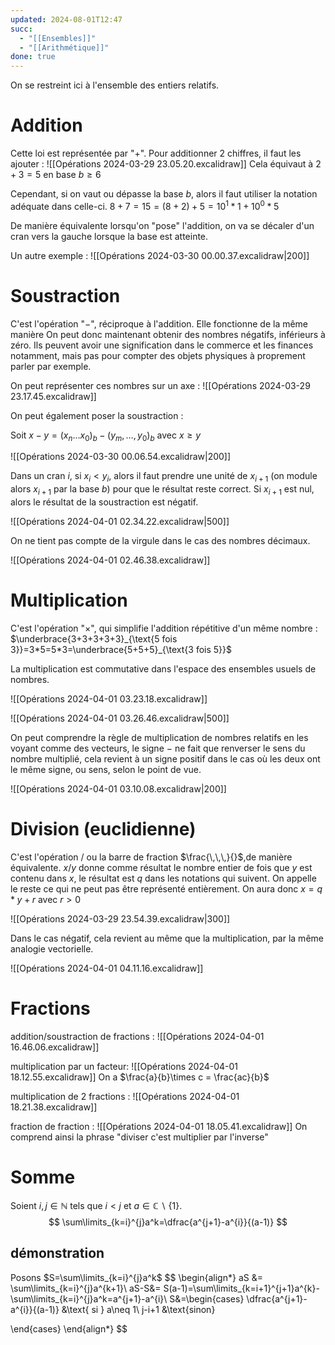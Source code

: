 ```yaml
---
updated: 2024-08-01T12:47
succ:
  - "[[Ensembles]]"
  - "[[Arithmétique]]"
done: true
---
```


On se restreint ici à l'ensemble des entiers relatifs.
# Addition
Cette loi est représentée par "$+$". Pour additionner $2$ chiffres, il faut les ajouter :
![[Opérations 2024-03-29 23.05.20.excalidraw]]
Cela équivaut à $2+3=5$ en base $b \geq 6$

Cependant, si on vaut ou dépasse la base $b$, alors il faut utiliser la notation adéquate dans celle-ci.
$8+7=15=(8+2)+5=10^1*1+10^0*5$

De manière équivalente lorsqu'on "pose" l'addition, on va se décaler d'un cran vers la gauche lorsque la base est atteinte.

Un autre exemple :
![[Opérations 2024-03-30 00.00.37.excalidraw|200]]

# Soustraction
C'est l'opération "$-$", réciproque à l'addition. Elle fonctionne de la même manière
On peut donc maintenant obtenir des nombres négatifs, inférieurs à zéro.
Ils peuvent avoir une signification dans le commerce et les finances notamment, mais pas pour compter des objets physiques à proprement parler par exemple.

On peut représenter ces nombres sur un axe :
![[Opérations 2024-03-29 23.17.45.excalidraw]]

On peut également poser la soustraction :

Soit $x-y=(x_n\dots x_0)_b - (y_m,\dots, y_0)_b$ avec $x \geq y$

![[Opérations 2024-03-30 00.06.54.excalidraw|200]]

Dans un cran $i$, si $x_i < y_i$, alors il faut prendre une unité de $x_{i+1}$ (on module alors $x_{i+1}$ par la base $b$) pour que le résultat reste correct. Si $x_{i+1}$ est nul, alors le résultat de la soustraction est négatif.

![[Opérations 2024-04-01 02.34.22.excalidraw|500]]

On ne tient pas compte de la virgule dans le cas des nombres décimaux.

![[Opérations 2024-04-01 02.46.38.excalidraw]]
# Multiplication
C'est l'opération "$\times$", qui simplifie l'addition répétitive d'un même nombre :
$\underbrace{3+3+3+3+3}_{\text{5 fois 3}}=3*5=5*3=\underbrace{5+5+5}_{\text{3 fois 5}}$

La multiplication est commutative dans l'espace des ensembles usuels de nombres.

![[Opérations 2024-04-01 03.23.18.excalidraw]]

![[Opérations 2024-04-01 03.26.46.excalidraw|500]]

On peut comprendre la règle de multiplication de nombres relatifs en les voyant comme des vecteurs, le signe $-$ ne fait que renverser le sens du nombre multiplié, cela revient à un signe positif dans le cas où les deux ont le même signe, ou sens, selon le point de vue.

![[Opérations 2024-04-01 03.10.08.excalidraw|200]]
# Division (euclidienne)
C'est l'opération $/$ ou la barre de fraction $\frac{\,\,\,}{}$,de manière équivalente.
$x/y$ donne comme résultat le nombre entier de fois que $y$ est contenu dans $x$, le résultat est $q$ dans les notations qui suivent.
On appelle le reste ce qui ne peut pas être représenté entièrement.
On aura donc $x=q*y+r$ avec $r>0$

![[Opérations 2024-03-29 23.54.39.excalidraw|300]]

Dans le cas négatif, cela revient au même que la multiplication, par la même analogie vectorielle.

![[Opérations 2024-04-01 04.11.16.excalidraw]]

# Fractions
addition/soustraction de fractions :
![[Opérations 2024-04-01 16.46.06.excalidraw]]

multiplication par un facteur:
![[Opérations 2024-04-01 18.12.55.excalidraw]]
On a $\frac{a}{b}\times c = \frac{ac}{b}$

multiplication de 2 fractions :
![[Opérations 2024-04-01 18.21.38.excalidraw]]

fraction de fraction :
![[Opérations 2024-04-01 18.05.41.excalidraw]]
On comprend ainsi la phrase "diviser c'est multiplier par l'inverse"

# Somme
Soient $i,j\in \mathbb{N}$ tels que $i<j$ et $a\in \mathbb{C}\backslash\{1\}$.
$$
\sum\limits_{k=i}^{j}a^k=\dfrac{a^{j+1}-a^{i}}{(a-1)}
$$
## démonstration
Posons $S=\sum\limits_{k=i}^{j}a^k$
$$
\begin{align*}
aS &= \sum\limits_{k=i}^{j}a^{k+1}\\
aS-S&= S(a-1)=\sum\limits_{k=i+1}^{j+1}a^{k}-\sum\limits_{k=i}^{j}a^k=a^{j+1}-a^{i}\\
S&=\begin{cases}
\dfrac{a^{j+1}-a^{i}}{(a-1)} &\text{ si } a\neq 1\\
j-i+1 &\text{sinon}

\end{cases}
\end{align*}
$$
